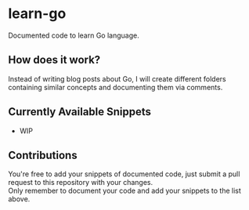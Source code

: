 # learn-go

Documented code to learn Go language.

## How does it work?

Instead of writing blog posts about Go, I will create different folders containing similar concepts and documenting them via comments.<br/>

## Currently Available Snippets

- WIP

## Contributions

You're free to add your snippets of documented code, just submit a pull request to this repository with your changes. <br />
Only remember to document your code and add your snippets to the list above.
